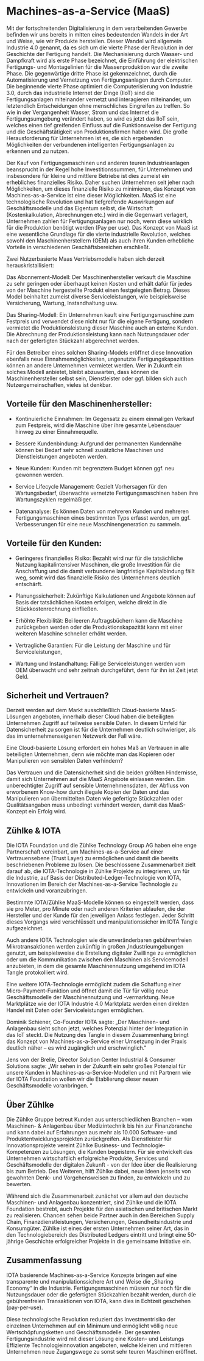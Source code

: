 # Machines-as-a-Service (MaaS)

Mit der fortschreitenden Digitalisierung in dem verarbeitenden Gewerbe befinden wir uns bereits in mitten eines bedeutenden Wandels in der Art und Weise, wie wir Produkte herstellen. 
Dieser Wandel wird allgemein Industrie 4.0 genannt, da es sich um die vierte Phase der Revolution in der Geschichte der Fertigung handelt. Die Mechanisierung durch Wasser- und Dampfkraft wird als erste Phase bezeichnet, die Einführung der elektrischen Fertigungs- und Montagelinien für die Massenproduktion war die zweite Phase. Die gegenwärtige dritte Phase ist gekennzeichnet, durch die Automatisierung und Vernetzung von Fertigungsanlagen durch Computer.
Die beginnende vierte Phase optimiert die Computerisierung von Industrie 3.0, durch das industrielle Internet der Dinge (IIoT) sind die Fertigungsanlagen miteinander vernetzt und interagieren miteinander, um letztendlich Entscheidungen ohne menschliches Eingreifen zu treffen. So wie in der Vergangenheit Wasser, Strom und das Internet die Fertigungsumgebung  verändert haben, so wird es jetzt das IIoT sein, welches einen tief greifenden Einfluss auf die Funktionsweise der Fertigung und die Geschäftstätigkeit von Produktionsfirmen haben wird.
Die große Herausforderung für Unternehmen ist es, die sich ergebenden Möglichkeiten der verbundenen intelligenten Fertigungsanlagen zu erkennen und zu nutzen. 


Der Kauf von Fertigungsmaschinen und anderen teuren Industrieanlagen beansprucht in der Regel hohe Investitionssummen, für Unternehmen und insbesondere für kleine und mittlere Betriebe ist dies zumeist ein erhebliches finanzielles Risiko. Daher suchen Unternehmen seit jeher nach Möglichkeiten, um dieses finanzielle Risiko zu minimieren, das Konzept von Machines-as-a-Service ist eine dieser Möglichkeiten.
MaaS ist eine technologische Revolution und hat tiefgreifende Auswirkungen auf Geschäftsmodelle und das Eigentum selbst, die Wirtschaft (Kostenkalkulation, Abrechnungen etc.) wird in die Gegenwart verlagert, Unternehmen zahlen für Fertigungsanlagen nur noch, wenn diese wirklich für die Produktion benötigt werden (Pay per use). Das Konzept von MaaS ist eine wesentliche Grundlage für die vierte industrielle Revolution, welches sowohl den Maschinenherstellern (OEM) als auch ihren Kunden erhebliche Vorteile in verschiedenen Geschäftsbereichen erschließt.
 
Zwei Nutzerbasierte Maas Vertriebsmodelle haben sich derzeit herauskristallisiert:

Das Abonnement-Modell: Der Maschinenhersteller verkauft die Maschine zu sehr geringen oder überhaupt keinen Kosten und erhält dafür für jedes von der Maschine hergestellte Produkt einen festgelegten Betrag. Dieses Model beinhaltet zumeist diverse Serviceleistungen, wie beispielsweise Versicherung, Wartung, Instandhaltung usw.

Das Sharing-Modell: Ein Unternehmen kauft eine Fertigungsmaschine zum Festpreis und verwendet diese nicht nur für die eigene Fertigung, sondern vermietet die Produktionsleistung dieser Maschine auch an externe Kunden. Die Abrechnung der Produktionsleistung kann nach Nutzungsdauer oder nach der gefertigten Stückzahl abgerechnet werden. 

Für den Betreiber eines solchen Sharing-Models eröffnet diese Innovation ebenfalls neue Einnahmemöglichkeiten, ungenutzte Fertigungskapazitäten können an andere Unternehmen vermietet werden. Wer in Zukunft ein solches Modell anbietet, bleibt abzuwarten, dass können die Maschinenhersteller selbst sein, Dienstleister oder ggf. bilden sich auch Nutzergemeinschaften, vieles ist denkbar.

## Vorteile für den Maschinenhersteller:
- Kontinuierliche Einnahmen: Im Gegensatz zu einem einmaligen Verkauf zum Festpreis, wird die Maschine über ihre gesamte Lebensdauer hinweg zu einer Einnahmequelle.

- Bessere Kundenbindung: Aufgrund der permanenten Kundennähe können bei Bedarf sehr schnell zusätzliche Maschinen und Dienstleistungen angeboten werden. 

- Neue Kunden: Kunden mit begrenztem Budget können ggf. neu gewonnen werden.

- Service Lifecycle Management: Gezielt Vorhersagen für den Wartungsbedarf, überwachte vernetzte Fertigungsmaschinen haben ihre  Wartungszyklen regelmäßiger.

- Datenanalyse: Es können Daten von mehreren Kunden und mehreren Fertigungsmaschinen eines bestimmten Typs erfasst werden, um ggf. Verbesserungen für eine neue Maschinengeneration zu sammeln.

##  Vorteile für den Kunden:
- Geringeres finanzielles Risiko: Bezahlt wird nur für die tatsächliche Nutzung kapitalintensiver Maschinen, die große Investition für die Anschaffung und die damit verbundene langfristige Kapitalbindung fällt weg, somit wird das finanzielle Risiko des Unternehmens deutlich entschärft.

- Planungssicherheit: Zukünftige Kalkulationen und Angebote können auf Basis der tatsächlichen Kosten erfolgen, welche direkt in die Stückkostenrechnung einfließen.

- Erhöhte Flexibilität: Bei leeren Auftragsbüchern kann die Maschine zurückgeben werden oder die Produktionskapazität kann mit einer weiteren Maschine schneller erhöht werden.

- Vertragliche Garantien: Für die Leistung der Maschine und für Serviceleistungen,

- Wartung und Instandhaltung: Fällige Serviceleistungen werden vom OEM überwacht und sehr zeitnah durchgeführt, denn für ihn ist Zeit jetzt Geld.

## Sicherheit und Vertrauen?
Derzeit werden auf dem Markt ausschließlich Cloud-basierte MaaS-Lösungen angeboten, innerhalb dieser Cloud haben die beteiligten Unternehmen Zugriff auf teilweise sensible Daten. In diesem Umfeld für Datensicherheit zu sorgen ist für die Unternehmen deutlich schwieriger, als das im unternehmenseigenen Netzwerk der Fall wäre.

Eine Cloud-basierte Lösung erfordert ein hohes Maß an Vertrauen in alle beteiligten Unternehmen, denn wie möchte man das Kopieren oder Manipulieren von sensiblen Daten verhindern?

Das Vertrauen und die Datensicherheit sind die beiden größten Hindernisse, damit sich Unternehmen auf die MaaS Angebote einlassen werden. Ein unberechtigter Zugriff auf sensible Unternehmensdaten, der Abfluss von erworbenem Know-how durch illegale Kopien der Daten und das Manipulieren von übermittelten Daten wie gefertigte Stückzahlen oder Qualitätsangaben muss unbedingt verhindert werden, damit das MaaS-Konzept ein Erfolg wird.


## Zühlke & IOTA
Die IOTA Foundation und die Zühlke Technology Group AG haben eine enge Partnerschaft vereinbart, um Machines-as-a-Service auf einer Vertrauensebene (Trust Layer) zu ermöglichen und damit die bereits beschriebenen Probleme zu lösen. Die beschlossene Zusammenarbeit zielt darauf ab, die IOTA-Technologie in Zühlke Projekte zu integrieren, um für die Industrie, auf Basis der Distributed-Ledger-Technologie von IOTA, Innovationen im Bereich der Machines-as-a-Service Technologie zu entwickeln und voranzubringen.


Bestimmte IOTA/Zühlke MaaS-Modelle können so eingestellt werden, dass sie pro Meter, pro Minute oder nach anderen Kriterien ablaufen, die der Hersteller und der Kunde für den jeweiligen Anlass festlegen. Jeder Schritt dieses Vorgangs wird verschlüsselt und manipulationssicher im IOTA Tangle aufgezeichnet.

Auch andere IOTA Technologien wie die unveränderbaren gebührenfreien Mikrotransaktionen werden zukünftig in großen ‚Industrieumgebungen genutzt, um beispielsweise die Erstellung digitaler Zwillinge zu ermöglichen oder um die Kommunikation zwischen den Maschinen als Servicemodell anzubieten, in dem die gesamte Maschinennutzung umgehend im IOTA Tangle protokolliert wird.


Eine weitere IOTA-Technologie ermöglicht zudem die Schaffung einer Micro-Payment-Funktion und öffnet damit die Tür für völlig neue Geschäftsmodelle der Maschinennutzung und -vermarktung. Neue Marktplätze wie der IOTA Industrie 4.0 Marktplatz werden einen direkten Handel mit Daten oder Serviceleistungen ermöglichen. 

Dominik Schiener, Co-Founder IOTA sagte: „Der Maschinen- und Anlagenbau sieht schon jetzt, welches Potenzial hinter der Integration in das IoT steckt. Die Nutzung des Tangle in diesem Zusammenhang bringt das Konzept von Machines-as-a-Service einer Umsetzung in der Praxis deutlich näher – es wird zugänglich und erschwinglich."
 
Jens von der Brelie, Director Solution Center Industrial & Consumer Solutions sagte: „Wir sehen in der Zukunft ein sehr großes Potenzial für unsere Kunden in Machines-as-a-Service-Modellen und mit Partnern wie der IOTA Foundation wollen wir die Etablierung dieser neuen Geschäftsmodelle voranbringen. “

## Über Zühlke

Die Zühlke Gruppe betreut Kunden aus unterschiedlichen Branchen – vom Maschinen- & Anlagenbau über Medizintechnik bis hin zur Finanzbranche und kann dabei auf Erfahrungen aus mehr als 10.000 Software- und Produktentwicklungsprojekten zurückgreifen. Als Dienstleister für Innovationsprojekte vereint Zühlke Business- und Technologie-Kompetenzen zu Lösungen, die Kunden begeistern. Für sie entwickelt das Unternehmen wirtschaftlich erfolgreiche Produkte, Services und Geschäftsmodelle der digitalen Zukunft - von der Idee über die Realisierung bis zum Betrieb. Des Weiteren, hilft Zühlke dabei, neue Ideen jenseits von gewohnten Denk- und Vorgehensweisen zu finden, zu entwickeln und zu bewerten.


Während sich die Zusammenarbeit zunächst vor allem auf den deutsche Maschinen- und Anlagenbau konzentriert, sind Zühlke und die IOTA Foundation bestrebt, auch Projekte für den asiatischen und britischen Markt zu realisieren. Chancen sehen beide Partner auch in den Bereichen Supply Chain, Finanzdienstleistungen, Versicherungen, Gesundheitsindustrie und Konsumgüter. Zühlke ist eines der ersten Unternehmen seiner Art, das in den Technologiebereich des Distributed Ledgers eintritt und bringt eine 50-jährige Geschichte erfolgreicher Projekte in die gemeinsame Initiative ein.

## Zusammenfassung
IOTA basierende Machines-as-a-Service Konzepte bringen auf eine transparente und manipulationssichere Art und Weise die „Sharing Economy“ in die Industrie. Fertigungsmaschinen müssen nur noch für die Nutzungsdauer oder die gefertigten Stückzahlen bezahlt werden, durch die gebührenfreien Transaktionen von IOTA, kann dies in Echtzeit geschehen (pay-per-use).

Diese technologische Revolution reduziert das Investmentrisiko der einzelnen Unternehmen auf ein Minimum und ermöglicht völlig neue Wertschöpfungsketten und Geschäftsmodelle. Der gesamten Fertigungsindustrie wird mit dieser Lösung eine Kosten- und Leistungs Effiziente Technologieinnovation angeboten, welche kleinen und mittleren Unternehmen neue Zugangswege zu sonst sehr teuren Maschinen eröffnet. 

